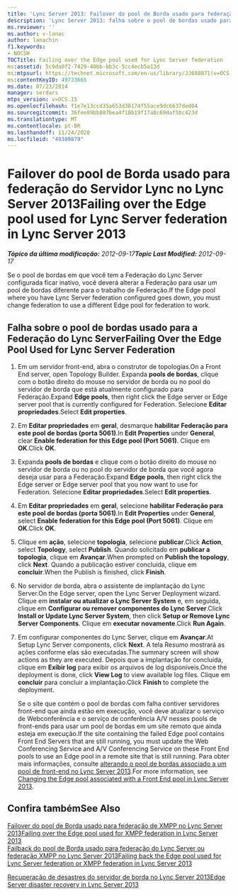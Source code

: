 ```yaml
---
title: 'Lync Server 2013: Failover do pool de Borda usado para federação do Servidor Lync'
description: 'Lync Server 2013: falha sobre o pool de bordas usado para Federação do Lync Server.'
ms.reviewer: ''
ms.author: v-lanac
author: lanachin
f1.keywords:
- NOCSH
TOCTitle: Failing over the Edge pool used for Lync Server federation
ms:assetid: 5c9da0f2-7429-40bb-bb3c-5cc4ecb5a13d
ms:mtpsurl: https://technet.microsoft.com/en-us/library/JJ688071(v=OCS.15)
ms:contentKeyID: 49733665
ms.date: 07/23/2014
manager: serdars
mtps_version: v=OCS.15
ms.openlocfilehash: f1e7e13ccd35a653d38174f55ace9dc6637ded04
ms.sourcegitcommit: 36fee89bb887bea4f18b19f17a8c69daf5bc423d
ms.translationtype: MT
ms.contentlocale: pt-BR
ms.lasthandoff: 11/24/2020
ms.locfileid: "49389879"
---
```

# <a name="failing-over-the-edge-pool-used-for-lync-server-federation-in-lync-server-2013"></a><span data-ttu-id="730b0-103">Failover do pool de Borda usado para federação do Servidor Lync no Lync Server 2013</span><span class="sxs-lookup"><span data-stu-id="730b0-103">Failing over the Edge pool used for Lync Server federation in Lync Server 2013</span></span>

<div data-xmlns="http://www.w3.org/1999/xhtml">

<div class="topic" data-xmlns="http://www.w3.org/1999/xhtml" data-msxsl="urn:schemas-microsoft-com:xslt" data-cs="https://msdn.microsoft.com/">

<div data-asp="https://msdn2.microsoft.com/asp">



</div>

<div id="mainSection">

<div id="mainBody"><span data-ttu-id="730b0-104">

<span> </span></span><span class="sxs-lookup"><span data-stu-id="730b0-104">

<span> </span></span></span>

<span data-ttu-id="730b0-105">_**Tópico da última modificação:** 2012-09-17_</span><span class="sxs-lookup"><span data-stu-id="730b0-105">_**Topic Last Modified:** 2012-09-17_</span></span>

<span data-ttu-id="730b0-106">Se o pool de bordas em que você tem a Federação do Lync Server configurada ficar inativo, você deverá alterar a Federação para usar um pool de bordas diferente para o trabalho de Federação.</span><span class="sxs-lookup"><span data-stu-id="730b0-106">If the Edge pool where you have Lync Server federation configured goes down, you must change federation to use a different Edge pool for federation to work.</span></span>

<div>

## <a name="failing-over-the-edge-pool-used-for-lync-server-federation"></a><span data-ttu-id="730b0-107">Falha sobre o pool de bordas usado para a Federação do Lync Server</span><span class="sxs-lookup"><span data-stu-id="730b0-107">Failing Over the Edge Pool Used for Lync Server Federation</span></span>

1.  <span data-ttu-id="730b0-108">Em um servidor front-end, abra o construtor de topologias.</span><span class="sxs-lookup"><span data-stu-id="730b0-108">On a Front End server, open Topology Builder.</span></span> <span data-ttu-id="730b0-109">Expanda **pools de bordas**, clique com o botão direito do mouse no servidor de borda ou no pool do servidor de borda que está atualmente configurado para Federação.</span><span class="sxs-lookup"><span data-stu-id="730b0-109">Expand **Edge pools**, then right click the Edge server or Edge server pool that is currently configured for Federation.</span></span> <span data-ttu-id="730b0-110">Selecione **Editar propriedades**.</span><span class="sxs-lookup"><span data-stu-id="730b0-110">Select **Edit properties**.</span></span>

2.  <span data-ttu-id="730b0-111">Em **Editar propriedades** em **geral**, desmarque **habilitar Federação para este pool de bordas (porta 5061)**.</span><span class="sxs-lookup"><span data-stu-id="730b0-111">In **Edit Properties** under **General**, clear **Enable federation for this Edge pool (Port 5061)**.</span></span> <span data-ttu-id="730b0-112">Clique em **OK**.</span><span class="sxs-lookup"><span data-stu-id="730b0-112">Click **OK**.</span></span>

3.  <span data-ttu-id="730b0-113">Expanda **pools de bordas** e clique com o botão direito do mouse no servidor de borda ou no pool do servidor de borda que você agora deseja usar para a Federação.</span><span class="sxs-lookup"><span data-stu-id="730b0-113">Expand **Edge pools**, then right click the Edge server or Edge server pool that you now want to use for Federation.</span></span> <span data-ttu-id="730b0-114">Selecione **Editar propriedades**.</span><span class="sxs-lookup"><span data-stu-id="730b0-114">Select **Edit properties**.</span></span>

4.  <span data-ttu-id="730b0-115">Em **Editar propriedades** em **geral**, selecione **habilitar Federação para este pool de bordas (porta 5061)**.</span><span class="sxs-lookup"><span data-stu-id="730b0-115">In **Edit Properties** under **General**, select **Enable federation for this Edge pool (Port 5061)**.</span></span> <span data-ttu-id="730b0-116">Clique em **OK**.</span><span class="sxs-lookup"><span data-stu-id="730b0-116">Click **OK**.</span></span>

5.  <span data-ttu-id="730b0-117">Clique em **ação**, selecione **topologia**, selecione **publicar**.</span><span class="sxs-lookup"><span data-stu-id="730b0-117">Click **Action**, select **Topology**, select **Publish**.</span></span> <span data-ttu-id="730b0-118">Quando solicitado em **publicar a topologia**, clique em **Avançar**.</span><span class="sxs-lookup"><span data-stu-id="730b0-118">When prompted on **Publish the topology**, click **Next**.</span></span> <span data-ttu-id="730b0-119">Quando a publicação estiver concluída, clique em **concluir**.</span><span class="sxs-lookup"><span data-stu-id="730b0-119">When the Publish is finished, click **Finish**.</span></span>

6.  <span data-ttu-id="730b0-120">No servidor de borda, abra o assistente de implantação do Lync Server.</span><span class="sxs-lookup"><span data-stu-id="730b0-120">On the Edge server, open the Lync Server Deployment wizard.</span></span> <span data-ttu-id="730b0-121">Clique em **instalar ou atualizar o Lync Server System** e, em seguida, clique em **Configurar ou remover componentes do Lync Server**.</span><span class="sxs-lookup"><span data-stu-id="730b0-121">Click **Install or Update Lync Server System**, then click **Setup or Remove Lync Server Components**.</span></span> <span data-ttu-id="730b0-122">Clique em **executar novamente**.</span><span class="sxs-lookup"><span data-stu-id="730b0-122">Click **Run Again**.</span></span>

7.  <span data-ttu-id="730b0-123">Em configurar componentes do Lync Server, clique em **Avançar**.</span><span class="sxs-lookup"><span data-stu-id="730b0-123">At Setup Lync Server components, click **Next**.</span></span> <span data-ttu-id="730b0-124">A tela Resumo mostrará as ações conforme elas são executadas.</span><span class="sxs-lookup"><span data-stu-id="730b0-124">The summary screen will show actions as they are executed.</span></span> <span data-ttu-id="730b0-125">Depois que a implantação for concluída, clique em **Exibir log** para exibir os arquivos de log disponíveis.</span><span class="sxs-lookup"><span data-stu-id="730b0-125">Once the deployment is done, click **View Log** to view available log files.</span></span> <span data-ttu-id="730b0-126">Clique em **concluir** para concluir a implantação.</span><span class="sxs-lookup"><span data-stu-id="730b0-126">Click **Finish** to complete the deployment.</span></span>
    
    <span data-ttu-id="730b0-127">Se o site que contém o pool de bordas com falha contiver servidores front-end que ainda estão em execução, você deve atualizar o serviço de Webconferência e o serviço de conferência A/V nesses pools de front-ends para usar um pool de bordas em um site remoto que ainda esteja em execução.</span><span class="sxs-lookup"><span data-stu-id="730b0-127">If the site containing the failed Edge pool contains Front End Servers that are still running, you must update the Web Conferencing Service and A/V Conferencing Service on these Front End pools to use an Edge pool in a remote site that is still running.</span></span> <span data-ttu-id="730b0-128">Para obter mais informações, consulte [alterando o pool de bordas associado a um pool de front-end no Lync Server 2013](lync-server-2013-changing-the-edge-pool-associated-with-a-front-end-pool.md).</span><span class="sxs-lookup"><span data-stu-id="730b0-128">For more information, see [Changing the Edge pool associated with a Front End pool in Lync Server 2013](lync-server-2013-changing-the-edge-pool-associated-with-a-front-end-pool.md).</span></span>

</div>

<div>

## <a name="see-also"></a><span data-ttu-id="730b0-129">Confira também</span><span class="sxs-lookup"><span data-stu-id="730b0-129">See Also</span></span>


[<span data-ttu-id="730b0-130">Failover do pool de Borda usado para federação de XMPP no Lync Server 2013</span><span class="sxs-lookup"><span data-stu-id="730b0-130">Failing over the Edge pool used for XMPP federation in Lync Server 2013</span></span>](lync-server-2013-failing-over-the-edge-pool-used-for-xmpp-federation.md)  
[<span data-ttu-id="730b0-131">Failback do pool de Borda usado para federação do Lync Server ou federação XMPP no Lync Server 2013</span><span class="sxs-lookup"><span data-stu-id="730b0-131">Failing back the Edge pool used for Lync Server federation or XMPP federation in Lync Server 2013</span></span>](lync-server-2013-failing-back-the-edge-pool-used-for-lync-server-federation-or-xmpp-federation.md)  


[<span data-ttu-id="730b0-132">Recuperação de desastres do servidor de borda no Lync Server 2013</span><span class="sxs-lookup"><span data-stu-id="730b0-132">Edge Server disaster recovery in Lync Server 2013</span></span>](lync-server-2013-edge-server-disaster-recovery.md)  
  

<span data-ttu-id="730b0-133"></div>

</div>

<span> </span>

</div>

</div>

</span><span class="sxs-lookup"><span data-stu-id="730b0-133"></div>

</div>

<span> </span>

</div>

</div>

</span></span></div>


